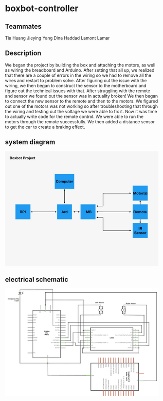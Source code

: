 # boxbot-controller 

## Teammates
  Tia Huang
  Jieying Yang
  Dina Haddad
  Lamont Lamar

## Description

We began the project by building the box and attaching the motors, as well as wiring the breadboard and Arduino. After setting that all up, we realized that there are a couple of errors in the wiring so we had to remove all the wires and restart to problem solve. After figuring out the issue with the wiring, we then began to construct the sensor to the motherboard and figure out the technical issues with that. After struggling with the remote and sensor we found out the sensor was in actuality broken! We then began to connect the new sensor to the remote and then to the motors. We figured out one of the motors was not working so after troubleshooting that through the wiring and testing out the voltage we were able to fix it. Now it was time to actually write code for the remote control. We were able to run the motors through the remote successfully. We then added a distance sensor to get the car to create a braking effect. 


## system diagram

![](https://raw.githubusercontent.com/Olivia99/boxbot-controller/master/IMG_2788.JPG)

## electrical schematic

![](https://raw.githubusercontent.com/Olivia99/boxbot-controller/master/Screen%20Shot%202019-04-05%20at%208.46.15%20AM.png)

